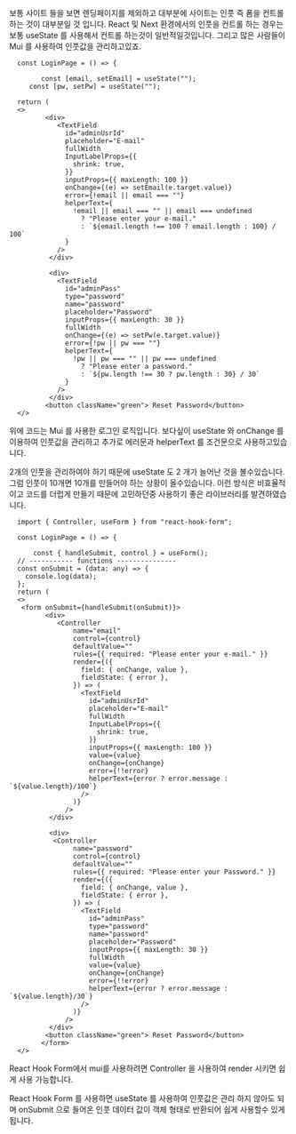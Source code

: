 보통 사이트 들을 보면 렌딩페이지를 제외하고 대부분에 사이트는 인풋 즉 폼을 컨트롤 하는 것이 대부분일 것 입니다.
React 및 Next 환경에서의 인풋을 컨트롤 하는 경우는 보통 useState 를 사용해서 컨트롤 하는것이 일반적일것입니다.
그리고 많은 사람들이 Mui 를 사용하여 인풋값을 관리하고있죠.

```
  const LoginPage = () => {

  		const [email, setEmail] = useState("");
 	 const [pw, setPw] = useState("");

  return (
  <>
         <div>
            <TextField
              id="adminUsrId"
              placeholder="E-mail"
              fullWidth
              InputLabelProps={{
                shrink: true,
              }}
              inputProps={{ maxLength: 100 }}
              onChange={(e) => setEmail(e.target.value)}
              error={!email || email === ""}
              helperText={
                !email || email === "" || email === undefined
                  ? "Please enter your e-mail."
                  : `${email.length !== 100 ? email.length : 100} / 100`
              }
            />
          </div>

          <div>
            <TextField
              id="adminPass"
              type="password"
              name="password"
              placeholder="Password"
              inputProps={{ maxLength: 30 }}
              fullWidth
              onChange={(e) => setPw(e.target.value)}
              error={!pw || pw === ""}
              helperText={
                !pw || pw === "" || pw === undefined
                  ? "Please enter a password."
                  : `${pw.length !== 30 ? pw.length : 30} / 30`
              }
            />
          </div>
         <button className="green"> Reset Password</button>
  </>
```

위에 코드는 Mui 를 사용한 로그인 로직입니다.
보다싶이 useState 와 onChange 를 이용하여 인풋값을 관리하고 추가로 에러문과 helperText 를 조건문으로 사용하고있습니다.

2개의 인풋을 관리하여야 하기 때문에 useState 도 2 개가 늘어난 것을 볼수있습니다.
그럼 인풋이 10개면 10개를 만들어야 하는 상황이 올수있습니다.
이런 방식은 비효율적이고 코드를 더럽게 만들기 때문에 고민하던중 사용하기 좋은 라이브러리를 발견하였습니다.

```
  import { Controller, useForm } from "react-hook-form";

  const LoginPage = () => {

  	  const { handleSubmit, control } = useForm();
  // ----------- functions ---------------
  const onSubmit = (data: any) => {
    console.log(data);
  };
  return (
  <>
   <form onSubmit={handleSubmit(onSubmit)}>
         <div>
            <Controller
                name="email"
                control={control}
                defaultValue=""
                rules={{ required: "Please enter your e-mail." }}
                render={({
                  field: { onChange, value },
                  fieldState: { error },
                }) => (
                  <TextField
                    id="adminUsrId"
                    placeholder="E-mail"
                    fullWidth
                    InputLabelProps={{
                      shrink: true,
                    }}
                    inputProps={{ maxLength: 100 }}
                    value={value}
                    onChange={onChange}
                    error={!!error}
                    helperText={error ? error.message : `${value.length}/100`}
                  />
                )}
              />
          </div>

          <div>
           <Controller
                name="password"
                control={control}
                defaultValue=""
                rules={{ required: "Please enter your Password." }}
                render={({
                  field: { onChange, value },
                  fieldState: { error },
                }) => (
                  <TextField
                    id="adminPass"
                    type="password"
                    name="password"
                    placeholder="Password"
                    inputProps={{ maxLength: 30 }}
                    fullWidth
                    value={value}
                    onChange={onChange}
                    error={!!error}
                    helperText={error ? error.message : `${value.length}/30`}
                  />
                )}
              />
          </div>
         <button className="green"> Reset Password</button>
        </form>
  </>
```

React Hook Form에서 mui를 사용하려면 Controller 을 사용하여 render 시키면 쉽게 사용 가능합니다.

React Hook Form 를 사용하면 useState 를 사용하여 인풋값은 관리 하지 않아도 되며 onSubmit 으로 들어온 인풋 데이터 값이 객체 형태로 반환되어 쉽게 사용할수 있게 됩니다.
